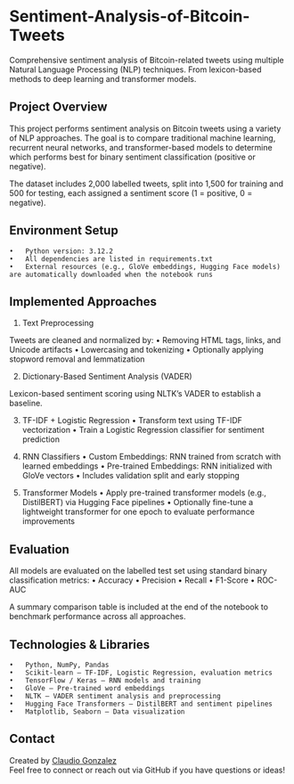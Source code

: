 # Sentiment-Analysis-of-Bitcoin-Tweets
Comprehensive sentiment analysis of Bitcoin-related tweets using multiple Natural Language Processing (NLP) techniques. From lexicon-based methods to deep learning and transformer models.


## Project Overview

This project performs sentiment analysis on Bitcoin tweets using a variety of NLP approaches.
The goal is to compare traditional machine learning, recurrent neural networks, and transformer-based models to determine which performs best for binary sentiment classification (positive or negative).

The dataset includes 2,000 labelled tweets, split into 1,500 for training and 500 for testing, each assigned a sentiment score (1 = positive, 0 = negative).


## Environment Setup
	•	Python version: 3.12.2
	•	All dependencies are listed in requirements.txt
	•	External resources (e.g., GloVe embeddings, Hugging Face models) are automatically downloaded when the notebook runs


## Implemented Approaches

1. Text Preprocessing

Tweets are cleaned and normalized by:
	•	Removing HTML tags, links, and Unicode artifacts
	•	Lowercasing and tokenizing
	•	Optionally applying stopword removal and lemmatization

2. Dictionary-Based Sentiment Analysis (VADER)

Lexicon-based sentiment scoring using NLTK’s VADER to establish a baseline.

3. TF-IDF + Logistic Regression
	•	Transform text using TF-IDF vectorization
	•	Train a Logistic Regression classifier for sentiment prediction

4. RNN Classifiers
	•	Custom Embeddings: RNN trained from scratch with learned embeddings
	•	Pre-trained Embeddings: RNN initialized with GloVe vectors
	•	Includes validation split and early stopping

5. Transformer Models
	•	Apply pre-trained transformer models (e.g., DistilBERT) via Hugging Face pipelines
	•	Optionally fine-tune a lightweight transformer for one epoch to evaluate performance improvements


 ## Evaluation

All models are evaluated on the labelled test set using standard binary classification metrics:
	•	Accuracy
	•	Precision
	•	Recall
	•	F1-Score
	•	ROC-AUC

A summary comparison table is included at the end of the notebook to benchmark performance across all approaches.


## Technologies & Libraries
	•	Python, NumPy, Pandas
	•	Scikit-learn — TF-IDF, Logistic Regression, evaluation metrics
	•	TensorFlow / Keras — RNN models and training
	•	GloVe — Pre-trained word embeddings
	•	NLTK — VADER sentiment analysis and preprocessing
	•	Hugging Face Transformers — DistilBERT and sentiment pipelines
	•	Matplotlib, Seaborn — Data visualization


## Contact

Created by [Claudio Gonzalez](https://github.com/claudiogzgz)  
Feel free to connect or reach out via GitHub if you have questions or ideas!
